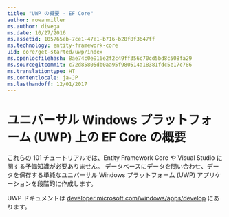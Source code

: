 ```yaml
---
title: "UWP の概要 - EF Core"
author: rowanmiller
ms.author: divega
ms.date: 10/27/2016
ms.assetid: 105765eb-7ce1-47e1-b716-b28f8f3647ff
ms.technology: entity-framework-core
uid: core/get-started/uwp/index
ms.openlocfilehash: 8ae74c0e916e2f2c49ff356c70cd5bd8c508fa29
ms.sourcegitcommit: c72d85805db0aa95f980514a18381fdc5e17c786
ms.translationtype: HT
ms.contentlocale: ja-JP
ms.lasthandoff: 12/01/2017
---
```

# <a name="getting-started-with-ef-core-on-universal-windows-platform-uwp"></a>ユニバーサル Windows プラットフォーム (UWP) 上の EF Core の概要

これらの 101 チュートリアルでは、Entity Framework Core や Visual Studio に関する予備知識が必要ありません。 データベースにデータを問い合わせ、データを保存する単純なユニバーサル Windows プラットフォーム (UWP) アプリケーションを段階的に作成します。

UWP ドキュメントは [developer.microsoft.com/windows/apps/develop](https://developer.microsoft.com/windows/apps/develop) にあります。
